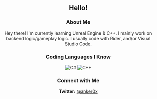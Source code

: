 <div align="center">
  <h2>Hello!</h2>

  ### About Me

  Hey there! I'm currently learning Unreal Engine & C++. I mainly work on backend logic/gameplay logic. I usually code with Rider, and/or Visual Studio Code.

  ### Coding Languages I Know

  ![C#](https://img.shields.io/badge/CSharp-pink?logo=CSharp)
  ![C++](https://img.shields.io/badge/CPP-purple?logo=CPlusPlus)

  ### Connect with Me

  <b>Twitter:</b> <a href="https://x.com/anker0x">@anker0x</a>
</div>
